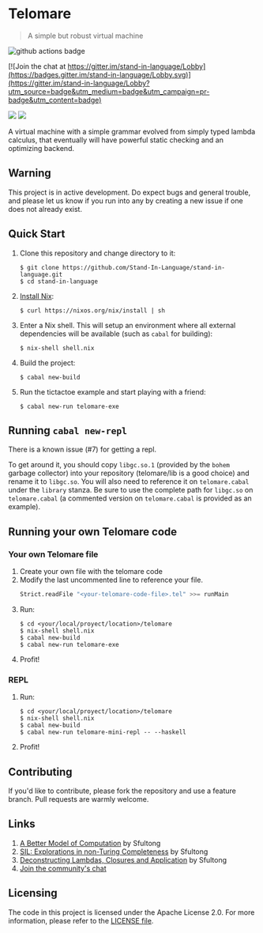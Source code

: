 # Telomare
> A simple but robust virtual machine

![github actions badge](https://github.com/Stand-in-Language/stand-in-language/workflows/Telomare%20CI%20Tests/badge.svg)

[![Join the chat at https://gitter.im/stand-in-language/Lobby](https://badges.gitter.im/stand-in-language/Lobby.svg)](https://gitter.im/stand-in-language/Lobby?utm_source=badge&utm_medium=badge&utm_campaign=pr-badge&utm_content=badge)

<p float="left">
  <img src="https://github.com/Stand-in-Language/stand-in-language/workflows/Telomare%20CI%20Tests/badge.svg" />
  <a href="https://gitter.im/stand-in-language/Lobby?utm_source=badge&utm_medium=badge&utm_campaign=pr-badge&utm_content=badge"
     title="Join the chat at https://gitter.im/stand-in-language/Lobby">
    <img src="https://badges.gitter.im/stand-in-language/Lobby.svg" /> 
  </a>
</p>


A virtual machine with a simple grammar evolved from simply typed lambda calculus, that eventually will have powerful static checking and an optimizing backend.

## Warning
This project is in active development. Do expect bugs and general trouble, and please let us know if you run into any by creating a new issue if one does not already exist.

## Quick Start

1. Clone this repository and change directory to it:
   ```
   $ git clone https://github.com/Stand-In-Language/stand-in-language.git
   $ cd stand-in-language
   ```
2. [Install Nix](https://nixos.org/nix/download.html):
   ```
   $ curl https://nixos.org/nix/install | sh
   ```
3. Enter a Nix shell. This will setup an environment where all external dependencies will be available (such as `cabal` for building):
   ```
   $ nix-shell shell.nix
   ```
4. Build the project:
   ```
   $ cabal new-build
   ```
5. Run the tictactoe example and start playing with a friend:
   ```
   $ cabal new-run telomare-exe
   ```

## Running `cabal new-repl`

There is a known issue (#7) for getting a repl.

To get around it, you should copy `libgc.so.1` (provided by the `bohem` garbage collector) into your repository (telomare/lib is a good choice) and rename it to `libgc.so`. You will also need to reference it on `telomare.cabal` under the `library` stanza. Be sure to use the complete path for `libgc.so` on `telomare.cabal` (a commented version on `telomare.cabal` is provided as an example).


## Running your own Telomare code

### Your own Telomare file
1. Create your own file with the telomare code
2. Modify the last uncommented line to reference your file.
   ```haskell
   Strict.readFile "<your-telomare-code-file>.tel" >>= runMain
   ```
3. Run:
   ```
   $ cd <your/local/proyect/location>/telomare
   $ nix-shell shell.nix
   $ cabal new-build
   $ cabal new-run telomare-exe
   ```
4. Profit!
### REPL
1. Run:
   ```
   $ cd <your/local/proyect/location>/telomare
   $ nix-shell shell.nix
   $ cabal new-build
   $ cabal new-run telomare-mini-repl -- --haskell
   ```
2. Profit!
   
## Contributing
If you'd like to contribute, please fork the repository and use a feature branch. Pull requests are warmly welcome.

## Links
1. [A Better Model of Computation](http://sfultong.blogspot.com/2016/12/a-better-model-of-computation.html?m=1) by Sfultong
2. [SIL: Explorations in non-Turing Completeness](http://sfultong.blogspot.com/2017/09/sil-explorations-in-non-turing.html?m=1) by Sfultong
3. [Deconstructing Lambdas, Closures and Application](http://sfultong.blogspot.com/2018/04/deconstructing-lambdas-closures-and.html?m=1) by Sfultong
4. [Join the community's chat](https://gitter.im/stand-in-language/Lobby)


## Licensing
The code in this project is licensed under the Apache License 2.0. For more information, please refer to the [LICENSE file](https://github.com/Stand-In-Language/stand-in-language/blob/master/LICENSE).
